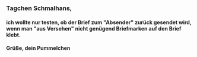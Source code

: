 ### Tagchen Schmalhans,

#### ich wollte nur testen, ob der Brief zum "Absender" zurück gesendet wird, wenn man "aus Versehen" nicht genügend Briefmarken auf den Brief klebt.

#### Grüße, dein Pummelchen
